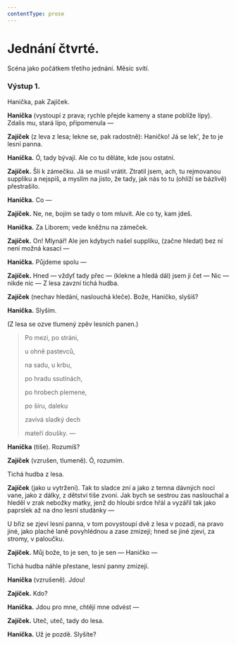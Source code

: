 ```yaml
---
contentType: prose
---
```


# Jednání čtvrté.

Scéna jako počátkem třetího jednání. Měsíc svítí.

### Výstup 1.

Hanička, pak Zajíček.

**Hanička** (vystoupí z prava; rychle přejde kameny a stane poblíže lípy). Zdalis mu, stará lípo, připomenula —

**Zajíček** (z leva z lesa; lekne se, pak radostně): Haničko! Já se lek', že to je lesní panna.

**Hanička.** Ó, tady bývají. Ale co tu děláte, kde jsou ostatní.

**Zajíček.** Šli k zámečku. Já se musil vrátit. Ztratil jsem, ach, tu rejmovanou suppliku a nejspíš, a myslím na jisto, že tady, jak nás to tu (ohlíží se bázlivě) přestrašilo.

**Hanička.** Co —

**Zajíček.** Ne, ne, bojím se tady o tom mluvit. Ale co ty, kam jdeš.

**Hanička.** Za Liborem; vede kněžnu na zámeček.

**Zajíček.** On! Mlynář! Ale jen kdybych našel suppliku, (začne hledat) bez ní není možná kasací —

**Hanička.** Půjdeme spolu —

**Zajíček.** Hned — vždyť tady přec — (klekne a hledá dál) jsem ji čet — Nic — nikde nic — Z lesa zavzní tichá hudba.

**Zajíček** (nechav hledání, naslouchá kleče). Bože, Haničko, slyšíš?

**Hanička.** Slyším.

(Z lesa se ozve tlumený zpěv lesních panen.)

> Po mezi, po stráni, 
> 
> u ohně pastevců, 
> 
> na sadu, u krbu, 
> 
> po hradu ssutinách, 
> 
> po hrobech plemene, 
> 
> po šíru, daleku 
> 
> zavívá sladký dech 
> 
> mateří doušky. —

**Hanička** (tiše). Rozumíš?

**Zajíček** (vzrušen, tlumeně). Ó, rozumím.

Tichá hudba z lesa.

**Zajíček** (jako u vytržení). Tak to sladce zní a jako z temna dávných nocí vane, jako z dálky, z dětství tiše zvoní. Jak bych se sestrou zas naslouchal a hleděl v zrak nebožky matky, jenž do hloubi srdce hřál a vyzářil tak jako paprslek až na dno lesní studánky —

U břiz se zjeví lesní panna, v tom povystoupí dvě z lesa v pozadí, na pravo jiné, jako plaché laně povyhlédnou a zase zmizejí; hned se jiné zjeví, za stromy, v paloučku.

**Zajíček.** Můj bože, to je sen, to je sen — Haničko —

Tichá hudba náhle přestane, lesní panny zmizejí.

**Hanička** (vzrušeně). Jdou! 

**Zajíček.** Kdo?

**Hanička.** Jdou pro mne, chtějí mne odvést — 

**Zajíček.** Uteč, uteč, tady do lesa. 

**Hanička.** Už je pozdě. Slyšíte?
